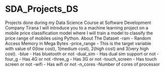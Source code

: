 # SDA_Projects_DS
Projects done during my Data Science Course at Software Development Company Tirana
I will introduce you to a machine learning project on a mobile price classification model where I will train a model to classify the price range of mobiles using Python.
About The Dataset
-ram - Random Access Memory in Mega Bytes
-price_range - This is the target variable with value of 0(low cost), 1(medium cost), 2(high cost) and 3(very high cost).
-blue - Has bluetooth or not
-dual_sim - Has dual sim support or not
-four_g - Has 4G or not
-three_g - Has 3G or not
-touch_screen - Has touch screen or not
-wifi - Has wifi or not
-n_cores -Number of cores of processor

